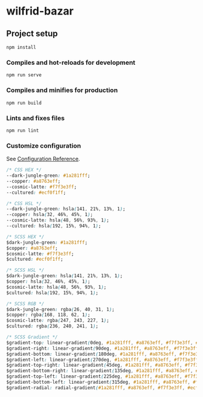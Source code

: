 # wilfrid-bazar

## Project setup
```
npm install
```

### Compiles and hot-reloads for development
```
npm run serve
```

### Compiles and minifies for production
```
npm run build
```

### Lints and fixes files
```
npm run lint
```

### Customize configuration
See [Configuration Reference](https://cli.vuejs.org/config/).

```css
/* CSS HEX */
--dark-jungle-green: #1a281fff;
--copper: #a8763eff;
--cosmic-latte: #f7f3e3ff;
--cultured: #ecf0f1ff;

/* CSS HSL */
--dark-jungle-green: hsla(141, 21%, 13%, 1);
--copper: hsla(32, 46%, 45%, 1);
--cosmic-latte: hsla(48, 56%, 93%, 1);
--cultured: hsla(192, 15%, 94%, 1);

/* SCSS HEX */
$dark-jungle-green: #1a281fff;
$copper: #a8763eff;
$cosmic-latte: #f7f3e3ff;
$cultured: #ecf0f1ff;

/* SCSS HSL */
$dark-jungle-green: hsla(141, 21%, 13%, 1);
$copper: hsla(32, 46%, 45%, 1);
$cosmic-latte: hsla(48, 56%, 93%, 1);
$cultured: hsla(192, 15%, 94%, 1);

/* SCSS RGB */
$dark-jungle-green: rgba(26, 40, 31, 1);
$copper: rgba(168, 118, 62, 1);
$cosmic-latte: rgba(247, 243, 227, 1);
$cultured: rgba(236, 240, 241, 1);

/* SCSS Gradient */
$gradient-top: linear-gradient(0deg, #1a281fff, #a8763eff, #f7f3e3ff, #ecf0f1ff);
$gradient-right: linear-gradient(90deg, #1a281fff, #a8763eff, #f7f3e3ff, #ecf0f1ff);
$gradient-bottom: linear-gradient(180deg, #1a281fff, #a8763eff, #f7f3e3ff, #ecf0f1ff);
$gradient-left: linear-gradient(270deg, #1a281fff, #a8763eff, #f7f3e3ff, #ecf0f1ff);
$gradient-top-right: linear-gradient(45deg, #1a281fff, #a8763eff, #f7f3e3ff, #ecf0f1ff);
$gradient-bottom-right: linear-gradient(135deg, #1a281fff, #a8763eff, #f7f3e3ff, #ecf0f1ff);
$gradient-top-left: linear-gradient(225deg, #1a281fff, #a8763eff, #f7f3e3ff, #ecf0f1ff);
$gradient-bottom-left: linear-gradient(315deg, #1a281fff, #a8763eff, #f7f3e3ff, #ecf0f1ff);
$gradient-radial: radial-gradient(#1a281fff, #a8763eff, #f7f3e3ff, #ecf0f1ff);
```